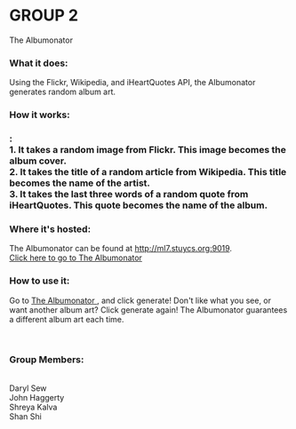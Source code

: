 GROUP 2
=========
The Albumonator
<h3>What it does:</h3>
Using the Flickr, Wikipedia, and iHeartQuotes API, the Albumonator generates random album art.
 
<h3>How it works:<h3>:
<br/>
    1. It takes a random image from Flickr. This image becomes the album cover.
<br />
    2. It takes the title of a random article from Wikipedia. This title becomes the name of the artist.
<br />
    3. It takes the last three words of a random quote from iHeartQuotes. This quote becomes the name of the album.
<br />
 
<h3>Where it's hosted:</h3>
 
The Albumonator can be found at http://ml7.stuycs.org:9019.
<br />
<a href="http://ml7.stuycs.org:9019">Click here to go to The Albumonator</a>
<br />
 
<h3>How to use it:</h3>
 
Go to <a href="http://ml7.stuycs.org:9019">The Albumonator </a> , and click generate! Don't like what you see, or want another album art? Click generate again! The Albumonator guarantees a different album art each time.
 
<br />
<h3>Group Members:</h3>
<br />
Daryl Sew
<br />
John Haggerty
<br />
Shreya Kalva
<br />
Shan Shi
<br />
